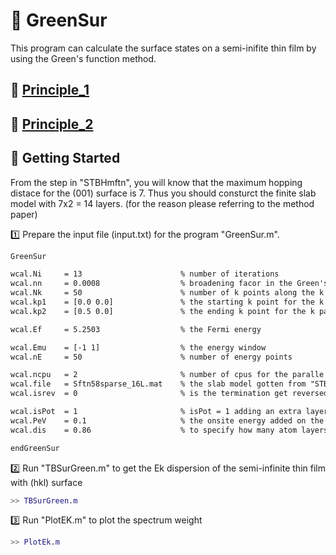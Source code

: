 # 🧭 GreenSur

This program can calculate the surface states on a semi-inifite thin film by using the Green's function method.

## 📓 [Principle_1](./M_P_Lopez_Sancho_1985_J._Phys._F__Met._Phys._15_851.pdf)

## 📓 [Principle_2](./PhysRevB.31.5166.pdf)

## 🔰 Getting Started

From the step in "STBHmftn", you will know that the maximum hopping distace for the (001) surface is 7. Thus you should consturct the finite slab model with 7x2 = 14 layers. (for the reason please referring to the method paper)

1️⃣ Prepare the input file (input.txt) for the program "GreenSur.m".

```txt
GreenSur

wcal.Ni     = 13                      % number of iterations
wcal.nn     = 0.0008                  % broadening facor in the Green's function
wcal.Nk     = 50                      % number of k points along the k path 
wcal.kp1    = [0.0 0.0]               % the starting k point for the k path
wcal.kp2    = [0.5 0.0]               % the ending k point for the k path

wcal.Ef     = 5.2503                  % the Fermi energy 

wcal.Emu    = [-1 1]                  % the energy window
wcal.nE     = 50                      % number of energy points 

wcal.ncpu   = 2                       % number of cpus for the paralle running
wcal.file   = Sftn58sparse_16L.mat    % the slab model gotten from "STBHmftn"
wcal.isrev  = 0                       % is the termination get reversed or not

wcal.isPot  = 1                       % isPot = 1 adding an extra layer on top
wcal.PeV    = 0.1                     % the onsite energy added on the extra layer 
wcal.dis    = 0.86                    % to specify how many atom layers to be modified 

endGreenSur
```

2️⃣ Run "TBSurGreen.m" to get the Ek dispersion of the semi-infinite thin film with (hkl) surface

```Matlab
>> TBSurGreen.m
```

3️⃣ Run "PlotEK.m" to plot the spectrum weight

```Matlab
>> PlotEk.m
```
